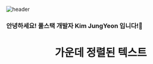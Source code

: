 ![header](https://capsule-render.vercel.app/api?type=Waving&color=auto&height=200&section=header&text=Wecome!&fontColor=333333&fontSize=90)

### 안녕하세요! 풀스택 개발자 Kim JungYeon 입니다!👋
# <p align="center">가운데 정렬된 텍스트</p>
<!--
**jungyeon53/jungyeon53** is a ✨ _special_ ✨ repository because its `README.md` (this file) appears on your GitHub profile.

Here are some ideas to get you started:

- 🔭 I’m currently working on ...
- 🌱 I’m currently learning ...
- 👯 I’m looking to collaborate on ...
- 🤔 I’m looking for help with ...
- 💬 Ask me about ...
- 📫 How to reach me: ...
- 😄 Pronouns: ...
- ⚡ Fun fact: ...
-->
